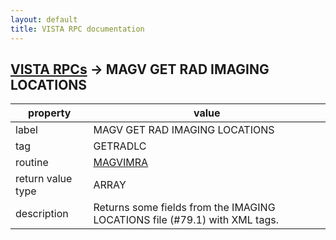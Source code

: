 ```yaml
---
layout: default
title: VISTA RPC documentation
---
```




## [VISTA RPCs](TableOfContent.md) &#8594; MAGV GET RAD IMAGING LOCATIONS 

 property | value 
--- | --- 
 label | MAGV GET RAD IMAGING LOCATIONS
 tag | GETRADLC
 routine | [MAGVIMRA](http://code.osehra.org/dox/Routine_MAGVIMRA_source.html)
 return value type | ARRAY
 description | Returns some fields from the IMAGING LOCATIONS file (#79.1) with XML tags.